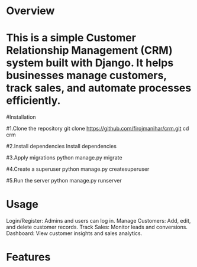 # Overview
# This is a simple Customer Relationship Management (CRM) system built with Django. It helps businesses manage customers, track sales, and automate processes efficiently.
#Installation

#1.Clone the repository
git clone https://github.com/firojmanihar/crm.git
cd crm

#2.Install dependencies
Install dependencies

#3.Apply migrations
python manage.py migrate

#4.Create a superuser
python manage.py createsuperuser

#5.Run the server
python manage.py runserver

# Usage
Login/Register: Admins and users can log in.
Manage Customers: Add, edit, and delete customer records.
Track Sales: Monitor leads and conversions.
Dashboard: View customer insights and sales analytics.

# Features

